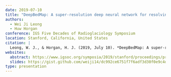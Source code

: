```yaml
---
date: 2019-07-10
title: "DeepBedMap: A super-resolution deep neural network for resolving the bed topography of Antarctica"
authors:
  - Wei Ji Leong
  - Huw Horgan
conference: IGS Five Decades of Radioglaciology Symposium
location: Stanford, California, United States
citation: |
  Leong, W. J., & Horgan, H. J. (2019, July 10). *DeepBedMap: A super-resolution deep neural network for resolving the bed topography of Antarctica*. IGS Five Decades of Radioglaciology Symposium, Stanford, California, United States. https://www.igsoc.org/symposia/2019/stanford/proceedings/procsfiles/procabstracts_75.html#A3032
websites:
  abstract: https://www.igsoc.org/symposia/2019/stanford/proceedings/procsfiles/procabstracts_75.html#A3032
  slides: https://gist.github.com/weiji14/dc992ce6751f7f6adf3d30f0e9c4d2e2
type: presentation
---
```

